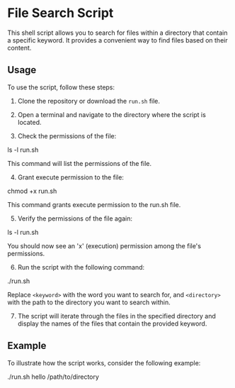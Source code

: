 # File Search Script

This shell script allows you to search for files within a directory that contain a specific keyword. It provides a convenient way to find files based on their content.

## Usage

To use the script, follow these steps:

1. Clone the repository or download the `run.sh` file.

2. Open a terminal and navigate to the directory where the script is located.

3. Check the permissions of the file:

ls -l run.sh

This command will list the permissions of the file.

4. Grant execute permission to the file:

chmod +x run.sh

This command grants execute permission to the run.sh file.

5. Verify the permissions of the file again:

ls -l run.sh

You should now see an 'x' (execution) permission among the file's permissions.

6. Run the script with the following command:

./run.sh <keyword> <directory>

Replace `<keyword>` with the word you want to search for, and `<directory>` with the path to the directory you want to search within.

7. The script will iterate through the files in the specified directory and display the names of the files that contain the provided keyword.

## Example

To illustrate how the script works, consider the following example:

./run.sh hello /path/to/directory





